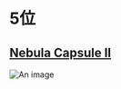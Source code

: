 # 5位

## [Nebula Capsule II](https://www.amazon.co.jp/dp/B07QBXMY2Z)

![An image](https://images-na.ssl-images-amazon.com/images/I/415l0kv0gGL._AC_.jpg)
